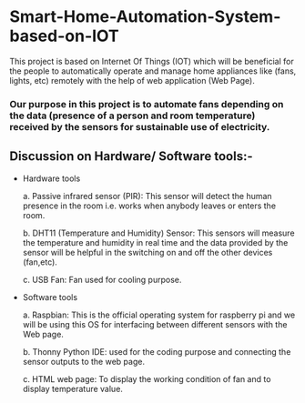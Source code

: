 # Smart-Home-Automation-System-based-on-IOT

This project is based on Internet Of  Things (IOT) which will be beneficial for the people to automatically operate and manage home appliances like (fans, lights, etc) remotely with the help of web application (Web Page).

### Our purpose in this project is to automate fans depending on the data (presence of  a person and room temperature) received by the sensors for sustainable use of electricity. 


## Discussion on Hardware/ Software  tools:-

-  Hardware tools

      a. Passive infrared sensor (PIR): This sensor will detect the human presence in the room i.e. works when anybody leaves or enters the room.

      b. DHT11 (Temperature and  Humidity) Sensor: This sensors  will measure the temperature and  humidity  in real time and the data provided by the sensor will be helpful in the switching on and off the other devices (fan,etc).

     c. USB Fan: Fan used for cooling purpose.

- Software tools

   a. Raspbian: This is the official operating system for raspberry pi and we will be using this OS for interfacing between  different sensors with the Web page.

   b. Thonny Python IDE: used for the coding purpose and connecting the sensor outputs to the web page.

   c. HTML web page: To display the working condition of fan and to display temperature value.

                                                              
